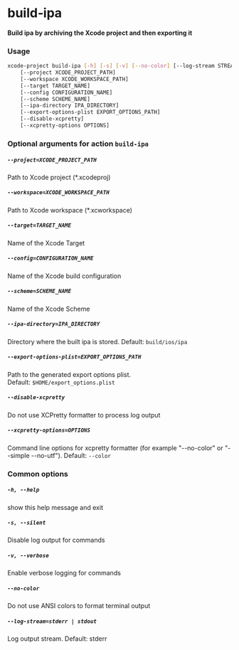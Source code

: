 
build‑ipa
=========


**Build ipa by archiving the Xcode project and then exporting it**
### Usage
```bash
xcode-project build‑ipa [-h] [-s] [-v] [--no-color] [--log-stream STREAM]
    [--project XCODE_PROJECT_PATH]
    [--workspace XCODE_WORKSPACE_PATH]
    [--target TARGET_NAME]
    [--config CONFIGURATION_NAME]
    [--scheme SCHEME_NAME]
    [--ipa-directory IPA_DIRECTORY]
    [--export-options-plist EXPORT_OPTIONS_PATH]
    [--disable-xcpretty]
    [--xcpretty-options OPTIONS]
```
### Optional arguments for action `build‑ipa`

##### `--project=XCODE_PROJECT_PATH`


Path to Xcode project (\*.xcodeproj)
##### `--workspace=XCODE_WORKSPACE_PATH`


Path to Xcode workspace (\*.xcworkspace)
##### `--target=TARGET_NAME`


Name of the Xcode Target
##### `--config=CONFIGURATION_NAME`


Name of the Xcode build configuration
##### `--scheme=SCHEME_NAME`


Name of the Xcode Scheme
##### `--ipa-directory=IPA_DIRECTORY`


Directory where the built ipa is stored. Default:&nbsp;`build/ios/ipa`
##### `--export-options-plist=EXPORT_OPTIONS_PATH`


Path to the generated export options plist. Default:&nbsp;`$HOME/export_options.plist`
##### `--disable-xcpretty`


Do not use XCPretty formatter to process log output
##### `--xcpretty-options=OPTIONS`


Command line options for xcpretty formatter (for example "--no-color" or "--simple  --no-utf"). Default:&nbsp;`--color`
### Common options

##### `-h, --help`


show this help message and exit
##### `-s, --silent`


Disable log output for commands
##### `-v, --verbose`


Enable verbose logging for commands
##### `--no-color`


Do not use ANSI colors to format terminal output
##### `--log-stream=stderr | stdout`


Log output stream. Default: stderr
